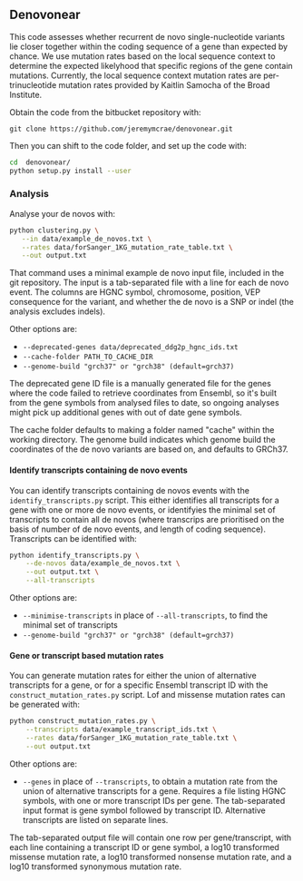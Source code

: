 ## Denovonear

This code assesses whether recurrent de novo single-nucleotide variants lie 
closer together within the coding sequence of a gene than expected by chance. 
We use mutation rates based on the local sequence context to determine the 
expected likelyhood that specific regions of the gene contain mutations. 
Currently, the local sequence context mutation rates are per-trinucleotide 
mutation rates provided by Kaitlin Samocha of the Broad Institute.

Obtain the code from the bitbucket repository with:

`git clone https://github.com/jeremymcrae/denovonear.git`

Then you can shift to the code folder, and set up the code with:
```sh
cd  denovonear/
python setup.py install --user
```

### Analysis
Analyse your de novos with:
```sh
python clustering.py \
   --in data/example_de_novos.txt \
   --rates data/forSanger_1KG_mutation_rate_table.txt \
   --out output.txt
```

That command uses a minimal example de novo input file, included in the git 
repository. The input is a tab-separated file with a line for each de novo 
event. The columns are HGNC symbol, chromosome, position, VEP consequence for 
the variant, and whether the de novo is a SNP or indel (the analysis excludes 
indels). 

Other options are:
 * `--deprecated-genes data/deprecated_ddg2p_hgnc_ids.txt`
 * `--cache-folder PATH_TO_CACHE_DIR`
 * `--genome-build "grch37" or "grch38" (default=grch37)`

The deprecated gene ID file is a manually generated file for the genes where 
the code failed to retrieve coordinates from Ensembl, so it's built from the 
gene symbols from analysed files to date, so ongoing analyses might pick up 
additional genes with out of date gene symbols.

The cache folder defaults to making a folder named "cache" within the working 
directory. The genome build indicates which genome build the coordinates of the
de novo variants are based on, and defaults to GRCh37.

#### Identify transcripts containing de novo events
You can identify transcripts containing de novos events with the 
`identify_transcripts.py` script. This either identifies all transcripts for a
gene with one or more de novo events, or identifyies the minimal set of 
transcripts to contain all de novos (where transcrips are prioritised on the 
basis of number of de novo events, and length of coding sequence). Transcripts
can be identified with:
```sh
python identify_transcripts.py \
    --de-novos data/example_de_novos.txt \
    --out output.txt \
    --all-transcripts
```
Other options are:
 * `--minimise-transcripts` in place of `--all-transcripts`, to find the minimal
   set of transcripts
 * `--genome-build "grch37" or "grch38" (default=grch37)`

#### Gene or transcript based mutation rates
You can generate mutation rates for either the union of alternative transcripts
for a gene, or for a specific Ensembl transcript ID with the 
`construct_mutation_rates.py` script. Lof and missense mutation rates can be 
generated with:
```sh
python construct_mutation_rates.py \
    --transcripts data/example_transcript_ids.txt \
    --rates data/forSanger_1KG_mutation_rate_table.txt \
    --out output.txt
```
Other options are:
 * `--genes` in place of `--transcripts`, to obtain a mutation rate from the
   union of alternative transcripts for a gene. Requires a file listing HGNC 
   symbols, with one or more transcript IDs per gene. The tab-separated input 
   format is gene symbol followed by transcript ID. Alternative transcripts are 
   listed on separate lines.

The tab-separated output file will contain one row per gene/transcript, with 
each line containing a transcript ID or gene symbol, a log10 transformed
missense mutation rate, a log10 transformed nonsense mutation rate, and a log10
transformed synonymous mutation rate.